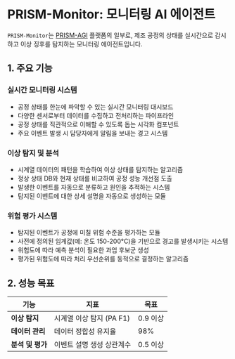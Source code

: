 # PRISM-Monitor: 모니터링 AI 에이전트

`PRISM-Monitor`는 [PRISM-AGI](../README.md) 플랫폼의 일부로, 제조 공정의 상태를 실시간으로 감시하고 이상 징후를 탐지하는 모니터링 에이전트입니다.

## 1. 주요 기능

### 실시간 모니터링 시스템
- 공정 상태를 한눈에 파악할 수 있는 실시간 모니터링 대시보드
- 다양한 센서로부터 데이터를 수집하고 전처리하는 파이프라인
- 공정 상태를 직관적으로 이해할 수 있도록 돕는 시각화 컴포넌트
- 주요 이벤트 발생 시 담당자에게 알림을 보내는 경고 시스템

### 이상 탐지 및 분석
- 시계열 데이터의 패턴을 학습하여 이상 상태를 탐지하는 알고리즘
- 정상 상태 DB와 현재 상태를 비교하여 공정 성능 개선점 도출
- 발생한 이벤트를 자동으로 분류하고 원인을 추적하는 시스템
- 탐지된 이벤트에 대한 상세 설명을 자동으로 생성하는 모듈

### 위험 평가 시스템
- 탐지된 이벤트가 공정에 미칠 위험 수준을 평가하는 모듈
- 사전에 정의된 임계값(예: 온도 150-200°C)을 기반으로 경고를 발생시키는 시스템
- 위험도에 따라 예측 분석이 필요한 과업 후보군 생성
- 평가된 위험도에 따라 처리 우선순위를 동적으로 결정하는 알고리즘

## 2. 성능 목표

| 기능 | 지표 | 목표 |
| --- | --- | --- |
| **이상 탐지** | 시계열 이상 탐지 (PA F1) | 0.9 이상 |
| **데이터 관리** | 데이터 정합성 유지율 | 98% |
| **분석 및 평가** | 이벤트 설명 생성 상관계수 | 0.5 이상 |